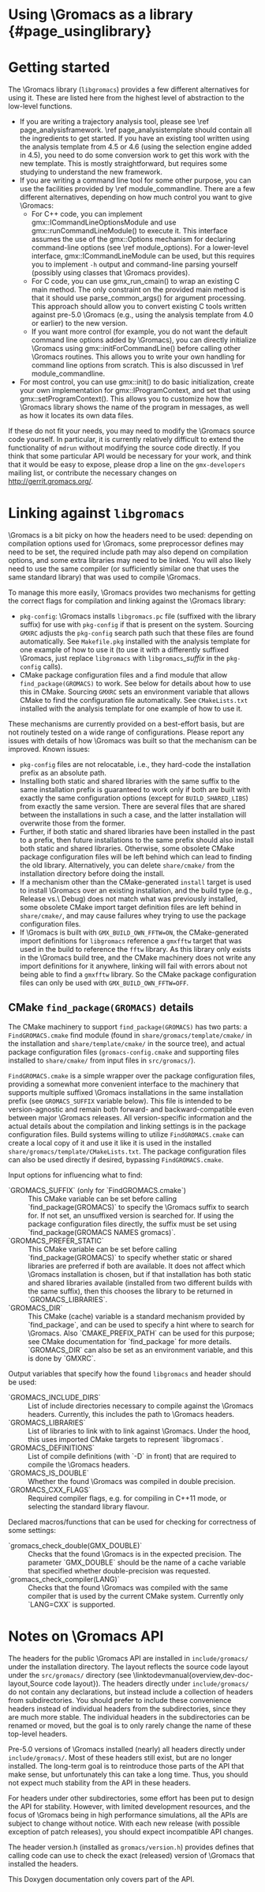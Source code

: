 Using \Gromacs as a library {#page_usinglibrary}
===========================

Getting started
===============

The \Gromacs library (`libgromacs`) provides a few different alternatives for
using it.  These are listed here from the highest level of abstraction to the
low-level functions.
 - If you are writing a trajectory analysis tool, please see
   \ref page_analysisframework.  \ref page_analysistemplate should contain
   all the ingredients to get started.
   If you have an existing tool written using the analysis template from 4.5 or
   4.6 (using the selection engine added in 4.5), you need to do some
   conversion work to get this work with the new template.  This is mostly
   straightforward, but requires some studying to understand the new framework.
 - If you are writing a command line tool for some other purpose, you can use
   the facilities provided by \ref module_commandline.  There are a few
   different alternatives, depending on how much control you want to give
   \Gromacs:
    - For C++ code, you can implement gmx::ICommandLineOptionsModule and
      use gmx::runCommandLineModule() to execute it.  This interface assumes
      the use of the gmx::Options mechanism for declaring command-line options
      (see \ref module_options).
      For a lower-level interface, gmx::ICommandLineModule can be used,
      but this requires you to implement `-h` output and command-line parsing
      yourself (possibly using classes that \Gromacs provides).
    - For C code, you can use gmx_run_cmain() to wrap an existing C main
      method.  The only constraint on the provided main method is that it
      should use parse_common_args() for argument processing.
      This approach should allow you to convert existing C tools written
      against pre-5.0 \Gromacs (e.g., using the analysis template from 4.0 or
      earlier) to the new version.
    - If you want more control (for example, you do not want the default
      command line options added by \Gromacs), you can directly initialize
      \Gromacs using gmx::initForCommandLine() before calling other \Gromacs
      routines.  This allows you to write your own handling for command line
      options from scratch.  This is also discussed in \ref module_commandline.
 - For most control, you can use gmx::init() to do basic initialization, create
   your own implementation for gmx::IProgramContext, and set that using
   gmx::setProgramContext().  This allows you to customize how the \Gromacs
   library shows the name of the program in messages, as well as how it locates
   its own data files.

If these do not fit your needs, you may need to modify the \Gromacs source code
yourself.  In particular, it is currently relatively difficult to extend the
functionality of `mdrun` without modifying the source code directly.
If you think that some particular API would be necessary for your work, and
think that it would be easy to expose, please drop a line on the
`gmx-developers` mailing list, or contribute the necessary changes on
http://gerrit.gromacs.org/.

Linking against `libgromacs`
============================

\Gromacs is a bit picky on how the headers need to be used: depending on
compilation options used for \Gromacs, some preprocessor defines may need to be
set, the required include path may also depend on compilation options, and some
extra libraries may need to be linked.  You will also likely need to use the
same compiler (or sufficiently similar one that uses the same standard library)
that was used to compile \Gromacs.

To manage this more easily, \Gromacs provides two mechanisms for getting the
correct flags for compilation and linking against the \Gromacs library:
 - `pkg-config`: \Gromacs installs `libgromacs.pc` file (suffixed with the
   library suffix) for use with `pkg-config` if that is present on the system.
   Sourcing `GMXRC` adjusts the `pkg-config` search path such that these files
   are found automatically.
   See `Makefile.pkg` installed with the analysis template for one example of
   how to use it (to use it with a differently suffixed \Gromacs, just replace
   `libgromacs` with `libgromacs`<em>_suffix</em> in the `pkg-config` calls).
 - CMake package configuration files and a find module that allow
   `find_package(GROMACS)` to work.  See below for details about how to use
   this in CMake.  Sourcing `GMXRC` sets an environment variable that allows
   CMake to find the configuration file automatically.
   See `CMakeLists.txt` installed with the analysis template for one example of
   how to use it.

These mechanisms are currently provided on a best-effort basis, but are not
routinely tested on a wide range of configurations.  Please report any issues
with details of how \Gromacs was built so that the mechanism can be improved.
Known issues:
 - `pkg-config` files are not relocatable, i.e., they hard-code the
   installation prefix as an absolute path.
 - Installing both static and shared libraries with the same suffix to the same
   installation prefix is guaranteed to work only if both are built with
   exactly the same configuration options (except for `BUILD_SHARED_LIBS`) from
   exactly the same version.  There are several files that are shared between
   the installations in such a case, and the latter installation will overwrite
   those from the former.
 - Further, if both static and shared libraries have been installed in the past
   to a prefix, then future installations to the same prefix should also
   install both static and shared libraries.  Otherwise, some obsolete CMake
   package configuration files will be left behind which can lead to finding
   the old library.  Alternatively, you can delete `share/cmake/` from the
   installation directory before doing the install.
 - If a mechanism other than the CMake-generated `install` target is used to
   install \Gromacs over an existing installation, and the build type (e.g.,
   Release vs.\ Debug) does not match what was previously installed, some
   obsolete CMake import target definition files are left behind in
   `share/cmake/`, and may cause failures whey trying to use the package
   configuration files.
 - If \Gromacs is built with `GMX_BUILD_OWN_FFTW=ON`, the CMake-generated
   import definitions for `libgromacs` reference a `gmxfftw` target that was
   used in the build to reference the `fftw` library.  As this library only
   exists in the \Gromacs build tree, and the CMake machinery does not write
   any import definitions for it anywhere, linking will fail with errors about
   not being able to find a `gmxfftw` library.  So the CMake package
   configuration files can only be used with `GMX_BUILD_OWN_FFTW=OFF`.

CMake `find_package(GROMACS)` details
-------------------------------------

The CMake machinery to support `find_package(GROMACS)` has two parts: a
`FindGROMACS.cmake` find module (found in `share/gromacs/template/cmake/` in
the installation and `share/template/cmake/` in the source tree), and actual
package configuration files (`gromacs-config.cmake` and supporting files
installed to `share/cmake/` from input files in `src/gromacs/`).

`FindGROMACS.cmake` is a simple wrapper over the package configuration files,
providing a somewhat more convenient interface to the machinery that supports
multiple suffixed \Gromacs installations in the same installation prefix (see
`GROMACS_SUFFIX` variable below).  This file is intended to be version-agnostic
and remain both forward- and backward-compatible even between major \Gromacs
releases.  All version-specific information and the actual details about the
compilation and linking settings is in the package configuration files.
Build systems willing to utilize `FindGROMACS.cmake` can create a local copy of
it and use it like it is used in the installed
`share/gromacs/template/CMakeLists.txt`.
The package configuration files can also be used directly if desired, bypassing
`FindGROMACS.cmake`.

Input options for influencing what to find:

<dl>
<dt>`GROMACS_SUFFIX` (only for `FindGROMACS.cmake`)</dt>
<dd>This CMake variable can be set before calling `find_package(GROMACS)` to
specify the \Gromacs suffix to search for.  If not set, an unsuffixed version
is searched for.  If using the package configuration files directly, the suffix
must be set using `find_package(GROMACS NAMES gromacs<suffix>)`.</dd>
<dt>`GROMACS_PREFER_STATIC`</dt>
<dd>This CMake variable can be set before calling `find_package(GROMACS)` to
specify whether static or shared libraries are preferred if both are available.
It does not affect which \Gromacs installation is chosen, but if that
installation has both static and shared libraries available (installed from two
different builds with the same suffix), then this chooses the library to be
returned in `GROMACS_LIBRARIES`.</dd>
<dt>`GROMACS_DIR`</dt>
<dd>This CMake (cache) variable is a standard mechanism provided by
`find_package`, and can be used to specify a hint where to search for \Gromacs.
Also `CMAKE_PREFIX_PATH` can be used for this purpose; see CMake documentation
for `find_package` for more details.
`GROMACS_DIR` can also be set as an environment variable, and this is done by
`GMXRC`.</dd>
</dl>

Output variables that specify how the found `libgromacs` and header should be
used:

<dl>
<dt>`GROMACS_INCLUDE_DIRS`</dt>
<dd>List of include directories necessary to compile against the \Gromacs
headers.  Currently, this includes the path to \Gromacs headers.</dd>
<dt>`GROMACS_LIBRARIES`</dt>
<dd>List of libraries to link with to link against \Gromacs.
Under the hood, this uses imported CMake targets to represent `libgromacs`.</dd>
<dt>`GROMACS_DEFINITIONS`</dt>
<dd>List of compile definitions (with `-D` in front) that are required to
compile the \Gromacs headers.</dd>
<dt>`GROMACS_IS_DOUBLE`</dt>
<dd>Whether the found \Gromacs was compiled in double precision.</dd>
<dt>`GROMACS_CXX_FLAGS`</dt>
<dd>Required compiler flags, e.g. for compiling in C++11 mode,
or selecting the standard library flavour.</dd>
</dl>

Declared macros/functions that can be used for checking for correctness of some
settings:

<dl>
<dt>`gromacs_check_double(GMX_DOUBLE)`</dt>
<dd>Checks that the found \Gromacs is in the expected precision.
The parameter `GMX_DOUBLE` should be the name of a cache variable that
specified whether double-precision was requested.</dd>
<dt>`gromacs_check_compiler(LANG)`<dt>
<dd>Checks that the found \Gromacs was compiled with the same compiler
that is used by the current CMake system.
Currently only `LANG=CXX` is supported.</dd>
</dl>

Notes on \Gromacs API
=====================

The headers for the public \Gromacs API are installed in `include/gromacs/`
under the installation directory.  The layout reflects the source code layout
under the `src/gromacs/` directory (see \linktodevmanual{overview,dev-doc-layout,Source
code layout}).  The headers
directly under `include/gromacs/` do not contain any declarations, but instead
include a collection of headers from subdirectories.
You should prefer to include these convenience headers instead of individual
headers from the subdirectories, since they are much more stable.  The
individual headers in the subdirectories can be renamed or moved, but the goal
is to only rarely change the name of these top-level headers.

Pre-5.0 versions of \Gromacs installed (nearly) all headers directly under
`include/gromacs/`.  Most of these headers still exist, but are no longer
installed.  The long-term goal is to reintroduce those parts of the API that
make sense, but unfortunately this can take a long time.  Thus, you should not
expect much stability from the API in these headers.

For headers under other subdirectories, some effort has been put to design the
API for stability.  However, with limited development resources, and the focus
of \Gromacs being in high performance simulations, all the APIs are subject to
change without notice.  With each new release (with possible exception of patch
releases), you should expect incompatible API changes.

The header version.h (installed as `gromacs/version.h`) provides defines that
calling code can use to check the exact (released) version of \Gromacs that
installed the headers.

This Doxygen documentation only covers part of the API.
